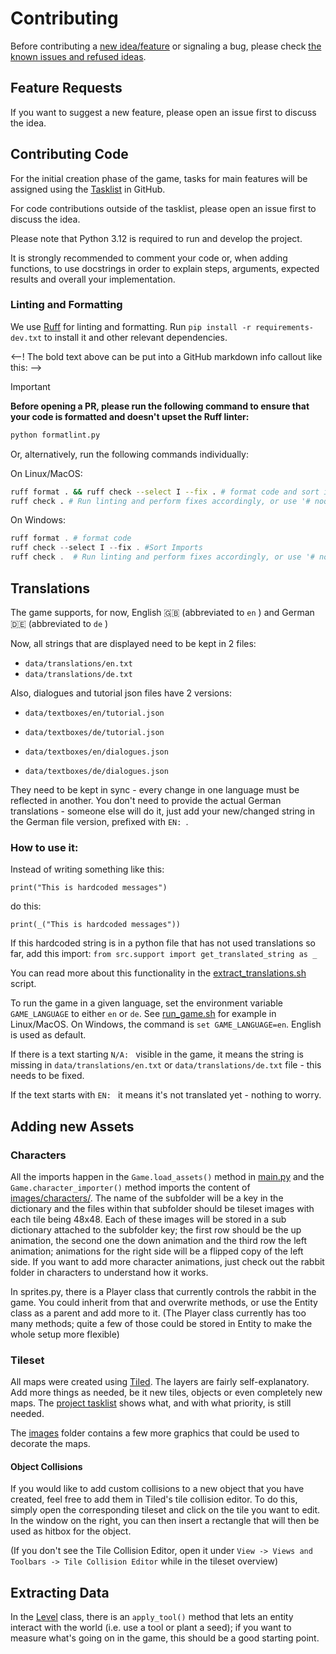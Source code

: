 # Contributing

Before contributing a [new idea/feature](#feature-requests) or signaling a bug, please check [the known issues and refused ideas](know_issues_or_refused_ideas/known_issues_or_refused_ideas.md).

## Feature Requests

If you want to suggest a new feature, please open an issue first to discuss the idea.


## Contributing Code

For the initial creation phase of the game, tasks for main features will be assigned using the [Tasklist](https://github.com/users/sloukit/projects/1) in GitHub.

For code contributions outside of the tasklist, please open an issue first to discuss the idea.

Please note that Python 3.12 is required to run and develop the project.

It is strongly recommended to comment your code or, when adding functions, to use docstrings in order to explain steps, arguments, expected results and overall your implementation.


### Linting and Formatting

We use [Ruff](https://docs.astral.sh/ruff/) for linting and formatting. Run `pip install -r requirements-dev.txt` to install it and other relevant dependencies.


<--! The bold text above can be put into a GitHub markdown info callout like this: -->

> [!IMPORTANT]
> **Before opening a PR, please run the following command to ensure that your code is formatted and doesn't upset the Ruff linter:**
>
> ```bash
> python formatlint.py
> ```
>
> Or, alternatively, run the following commands individually:
>
> On Linux/MacOS:
> ```bash
> ruff format . && ruff check --select I --fix . # format code and sort imports
> ruff check . # Run linting and perform fixes accordingly, or use '# noqa: <RULE>' followed by a comment justifying why the rule is ignored
> ```
> 
> On Windows:
> ```powershell
> ruff format . # format code
> ruff check --select I --fix . #Sort Imports
> ruff check .  # Run linting and perform fixes accordingly, or use '# noqa: <RULE>' followed by a comment justifying why the rule is ignored
> ```

## Translations

The game supports, for now, English 🇬🇧 (abbreviated to `en` ) and German 🇩🇪 (abbreviated to `de` )

Now, all strings that are displayed need to be kept in 2 files:

- `data/translations/en.txt`
- `data/translations/de.txt`

Also, dialogues and tutorial json files have 2 versions:

- `data/textboxes/en/tutorial.json`
- `data/textboxes/de/tutorial.json`

- `data/textboxes/en/dialogues.json`
- `data/textboxes/de/dialogues.json`

They need to be kept in sync - every change in one language must be reflected in another. You don't need to provide the actual German translations - someone else will do it, just add your new/changed string in the German file version, prefixed with `EN: `.

### How to use it:

Instead of writing something like this:

`print("This is hardcoded messages")`

do this:

`print(_("This is hardcoded messages"))`

If this hardcoded string is in a python file that has not used translations so far, add this import:
`from src.support import get_translated_string as _`

You can read more about this functionality in the [extract_translations.sh](extract_translations.sh) script.

To run the game in a given language, set the environment variable `GAME_LANGUAGE` to either `en` or `de`. See [run_game.sh](run_game.sh) for example in Linux/MacOS. On Windows, the command is `set GAME_LANGUAGE=en`. English is used as default.

If there is a text starting `N/A: ` visible in the game, it means the string is missing in `data/translations/en.txt` or `data/translations/de.txt` file - this needs to be fixed.

If the text starts with `EN: ` it means it's not translated yet - nothing to worry.

## Adding new Assets

### Characters
All the imports happen in the `Game.load_assets()` method in [main.py](./main.py) and the `Game.character_importer()` method imports the content of [images/characters/](images/characters/). The name of the subfolder will be a key in the dictionary
and the files within that subfolder should be tileset images with each tile being 48x48. Each of these images will be stored in a sub dictionary attached to the subfolder key; the first row
should be the up animation, the second one the down animation and the third row the left animation; animations for the right side will be a flipped copy of the left side.
If you want to add more character animations, just check out the rabbit folder in characters to understand how it works.

In sprites.py, there is a Player class that currently controls the rabbit in the game. You could inherit from that and overwrite methods, or use the Entity class as a parent and add more to it.
(The Player class currently has too many methods; quite a few of those could be stored in Entity to make the whole setup more flexible)

### Tileset
All maps were created using [Tiled](https://mapeditor.org). The layers are fairly self-explanatory.
Add more things as needed, be it new tiles, objects or even completely new maps. The
[project tasklist](https://github.com/users/sloukit/projects/1) shows what, and with what priority, is still needed.

The [images](images) folder contains a few more graphics that could be used to decorate the maps.

#### Object Collisions
If you would like to add custom collisions to a new object that you have created, feel free to add them in Tiled's tile collision editor.
To do this, simply open the corresponding tileset and click on the tile you want to edit. In the window on the right, you can then insert a rectangle that will then be used as hitbox for the object.

(If you don't see the Tile Collision Editor, open it under `View -> Views and Toolbars -> Tile Collision Editor` while in the tileset overview)

## Extracting Data
In the [Level](./src/screens/level.py) class, there is an `apply_tool()` method that lets an entity interact with the world (i.e. use a tool or plant a seed); if you want to measure what's going on in the game, this should be a good starting point.
